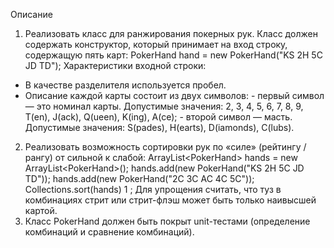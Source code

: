 Описание
1. Реализовать класс для ранжирования покерных рук.
Класс должен содержать конструктор, который принимает на вход строку, содержащую пять карт: PokerHand hand = new PokerHand(&quot;KS 2H 5C JD TD&quot;);
Характеристики входной строки:
- В качестве разделителя используется пробел.
- Описание каждой карты состоит из двух символов:
        - первый символ — это номинал карты. Допустимые значения: 2, 3, 4, 5, 6, 7, 8, 9, T(en), J(ack), Q(ueen), K(ing), A(ce);
        - второй символ — масть. Допустимые значения: S(pades), H(earts), D(iamonds), C(lubs).
2. Реализовать возможность сортировки рук по «силе» (рейтингу / рангу) от сильной к слабой: ArrayList&lt;PokerHand&gt; hands = new ArrayList&lt;PokerHand&gt;(); hands.add(new PokerHand(&quot;KS 2H 5C JD TD&quot;)); hands.add(new PokerHand(&quot;2C 3C AC 4C 5C&quot;)); Collections.sort(hands) 1 ;
Для упрощения считать, что туз в комбинациях стрит или стрит-флэш может быть только наивысшей картой.
3. Класс PokerHand должен быть покрыт unit-тестами (определение комбинаций и сравнение
комбинаций).
